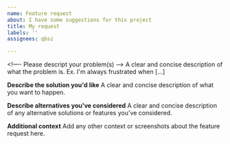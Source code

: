 ```yaml
---
name: Feature request
about: I have some suggestions for this project
title: My request
labels: ''
assignees: qbsz

---
```


<!—- Please descript your problem(s) -->
A clear and concise description of what the problem is. Ex. I'm always frustrated when [...]

**Describe the solution you'd like**
A clear and concise description of what you want to happen.

**Describe alternatives you've considered**
A clear and concise description of any alternative solutions or features you've considered.

**Additional context**
Add any other context or screenshots about the feature request here.
